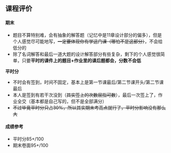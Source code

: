 ## 课程评价

#### 期末

- 题目不算特别难，会有抽象的解答题（记忆中是11章设计部分的偏多），但是个人感觉尽可能地写，~~一定要体现你有学这门课（哪怕不是这部分）~~，不会给低分的
- 除了名词解答和最后一道大题的设计解答部分有些复杂，剩下的个人感觉很简单，只要**平时的课件上的题目+作业里的课后题都会，分数不会低**



**平时分**

- 不时会有签到，时间不固定，基本上是第一节课最后/第二节课开头/第二节课最后
- 本人是签到有若干次没到（~~其实签上的次数屈指可数~~），最后一次签上了，作业全交（基本都是自己写的，但不是全部满分）
- ~~不过毕竟平时分只占30%，所以其实期末考高点就行了，平时分影响没有那么大~~



#### 成绩参考

- 平时分85+/100
- 期末卷面95+/100
